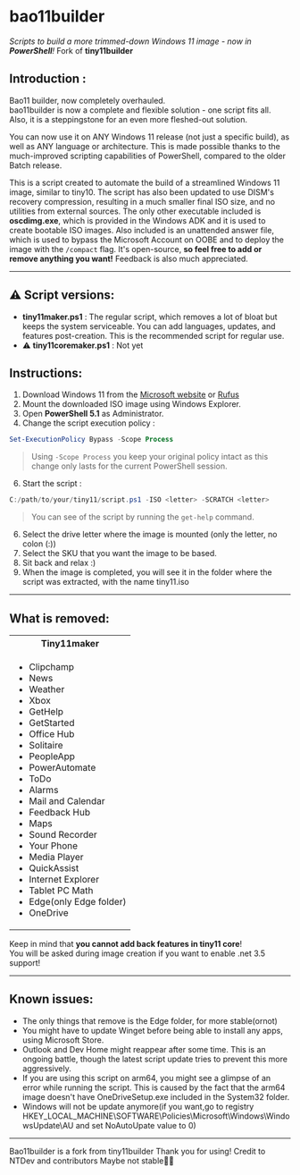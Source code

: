 # bao11builder
*Scripts to build a more trimmed-down Windows 11 image - now in **PowerShell**!*
Fork of **tiny11builder**

## Introduction :
Bao11 builder, now completely overhauled. <br>bao11builder is now a  complete and flexible solution - one script fits all. Also, it is a steppingstone for an even more fleshed-out solution.

You can now use it on ANY Windows 11 release (not just a specific build), as well as ANY language or architecture.
This is made possible thanks to the much-improved scripting capabilities of PowerShell, compared to the older Batch release.

This is a script created to automate the build of a streamlined Windows 11 image, similar to tiny10.
The script has also been updated to use DISM's recovery compression, resulting in a much smaller final ISO size, and no utilities from external sources. The only other executable included is **oscdimg.exe**, which is provided in the Windows ADK and it is used to create bootable ISO images. 
Also included is an unattended answer file, which is used to bypass the Microsoft Account on OOBE and to deploy the image with the `/compact` flag.
It's open-source, **so feel free to add or remove anything you want!** Feedback is also much appreciated.

---

## ⚠️ Script versions:
- **tiny11maker.ps1** : The regular script, which removes a lot of bloat but keeps the system serviceable. You can add languages, updates, and features post-creation. This is the recommended script for regular use.
- ⚠️ **tiny11coremaker.ps1** : Not yet

## Instructions:
1. Download Windows 11 from the [Microsoft website](https://www.microsoft.com/software-download/windows11) or [Rufus](https://github.com/pbatard/rufus)
2. Mount the downloaded ISO image using Windows Explorer.
3. Open **PowerShell 5.1** as Administrator. 
5. Change the script execution policy :
```powershell
Set-ExecutionPolicy Bypass -Scope Process
```
> Using `-Scope Process` you keep your original policy intact as this change only lasts for the current PowerShell session. 

6. Start the script :
```powershell
C:/path/to/your/tiny11/script.ps1 -ISO <letter> -SCRATCH <letter>
``` 
> You can see of the script by running the `get-help` command.

6. Select the drive letter where the image is mounted (only the letter, no colon (:))
7. Select the SKU that you want the image to be based.
8. Sit back and relax :)
9. When the image is completed, you will see it in the folder where the script was extracted, with the name tiny11.iso

---

## What is removed:
<table>
  <tbody>
    <tr>
      <th>Tiny11maker</th>
    </tr>
    <tr>
      <td>
        <ul>
          <li>Clipchamp</li>
          <li>News</li>
          <li>Weather</li>
          <li>Xbox</li>
          <li>GetHelp</li>
          <li>GetStarted</li>
          <li>Office Hub</li>
          <li>Solitaire</li>
          <li>PeopleApp</li>
          <li>PowerAutomate</li>
          <li>ToDo</li>
          <li>Alarms</li>
          <li>Mail and Calendar</li>
          <li>Feedback Hub</li>
          <li>Maps</li>
          <li>Sound Recorder</li>
          <li>Your Phone</li>
          <li>Media Player</li>
          <li>QuickAssist</li>
          <li>Internet Explorer</li>
          <li>Tablet PC Math</li>
          <li>Edge(only Edge folder)</li>
          <li>OneDrive</li>
        </ul>
      </td>
    </tr>
  </tbody>
</table>

Keep in mind that **you cannot add back features in tiny11 core**! <br>
You will be asked during image creation if you want to enable .net 3.5 support!

---

## Known issues:
- The only things that remove is the Edge folder, for more stable(ornot)
- You might have to update Winget before being able to install any apps, using Microsoft Store.
- Outlook and Dev Home might reappear after some time. This is an ongoing battle, though the latest script update tries to prevent this more aggressively.
- If you are using this script on arm64, you might see a glimpse of an error while running the script. This is caused by the fact that the arm64 image doesn't have OneDriveSetup.exe included in the System32 folder.
- Windows will not be update anymore(if you want,go to registry HKEY_LOCAL_MACHINE\SOFTWARE\Policies\Microsoft\Windows\WindowsUpdate\AU and set NoAutoUpate value to 0)

---
Bao11builder is a fork from tiny11builder
Thank you for using!
Credit to NTDev and contributors
Maybe not stable🥶🥀
